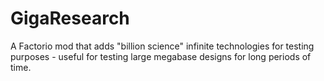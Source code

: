 # GigaResearch

A Factorio mod that adds "billion science" infinite technologies for
testing purposes - useful for testing large megabase designs for long
periods of time.
